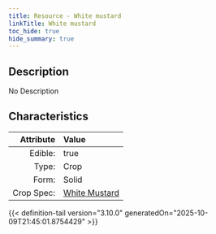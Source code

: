 ```yaml
---
title: Resource - White mustard
linkTitle: White mustard
toc_hide: true
hide_summary: true
---
```

<!-- This is generated by the MarsSim HelpGenertor, do not edit. -->

## Description
No Description

## Characteristics

| Attribute      | Value |
|--------:|:------|
|Edible:|true|
|Type:|Crop|
|Form:|Solid|
|Crop Spec:|[White Mustard](/docs/definitions/crop/white-mustard)|
 



    


{{< definition-tail version="3.10.0" generatedOn="2025-10-09T21:45:01.8754429" >}}


